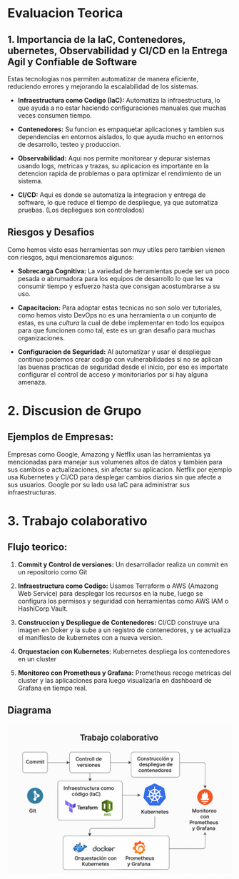 
# Evaluacion Teorica


## 1. Importancia de la IaC, Contenedores,  ubernetes, Observabilidad y CI/CD en la Entrega Agil y Confiable de Software

Estas tecnologias nos permiten automatizar de manera eficiente, reduciendo errores y mejorando la escalabilidad de los sistemas.

* **Infraestructura como Codigo (IaC):** Automatiza la infraestructura, lo que ayuda a no estar haciendo configuraciones manuales que muchas veces consumen tiempo.

* **Contenedores:** Su funcion es empaquetar aplicaciones y tambien sus dependencias en entornos aislados, lo que ayuda mucho en entornos de desarrollo, testeo y produccion.

* **Observabilidad:** Aqui nos permite monitorear y depurar sistemas usando logs, metricas y trazas, su aplicacion es importante en la detencion rapida de problemas o para optimizar el rendimiento de un sistema.

* **CI/CD:** Aqui es donde se automatiza la integracion y entrega de software, lo que reduce el tiempo de despliegue, ya que automatiza pruebas. (Los depliegues son controlados)



## Riesgos y Desafios

Como hemos visto esas herramientas son muy utiles pero tambien vienen con riesgos, aqui mencionaremos algunos:

* **Sobrecarga Cognitiva:** La variedad de herramientas puede ser un poco pesada o abrumadora para los equipos de desarrollo lo que les va consumir tiempo y esfuerzo hasta que consigan acostumbrarse a su uso.

* **Capacitacion:** Para adoptar estas tecnicas no son solo ver tutoriales, como hemos visto DevOps no es una herramienta o un conjunto de estas, es una *cultura* la cual de debe implementar en todo los equipos para que funcionen como tal, este es un gran desafio para muchas organizaciones.

* **Configuracion de Seguridad:** Al automatizar y usar el despliegue continuo podemos crear codigo con vulnerabilidades si no se aplican las buenas practicas de seguridad desde el inicio, por eso es importate configurar el control de acceso y monitoriarlos por si hay alguna amenaza.

#

# 2. Discusion de Grupo

## Ejemplos de Empresas:
Empresas como Google, Amazong y Netflix usan las herramientas ya mencionadas para manejar sus volumenes altos de datos y tambien para sus cambios o actualizaciones, sin afectar su aplicacion. Netflix por ejemplo usa Kubernetes y CI/CD para desplegar cambios diarios sin que afecte a sus usuarios. Google por su lado usa IaC para administrar sus infraestructuras.

#

# 3. Trabajo colaborativo

## Flujo teorico:

1. **Commit y Control de versiones:** Un desarrollador realiza un commit en un repositorio como Git

2. **Infraestructura como Codigo:** Usamos Terraform o AWS (Amazong Web Service) para desplegar los recursos en la nube, luego se configura los permisos y seguridad con herramientas como AWS IAM o HashiCorp Vault.

3. **Construccion y Despliegue de Contenedores:** CI/CD construye una imagen en Doker y la sube a un registro de contenedores, y se actualiza el manifiesto de kubernetes con a nueva version.

4. **Orquestacion con Kubernetes:** Kubernetes despliega los contenedores en un cluster

5. **Monitoreo con Prometheus y Grafana:** Prometheus recoge metricas del cluster y las aplicaciones para luego visualizarla en dashboard de Grafana en tiempo real.

## Diagrama

![alt text](<Actividad 2 diagrama.png>)